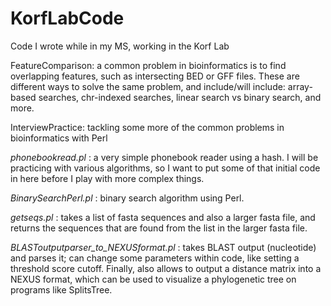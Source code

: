 # KorfLabCode
Code I wrote while in my MS, working in the Korf Lab

FeatureComparison: a common problem in bioinformatics is to find overlapping features, such as intersecting BED or GFF files. These are different ways to solve the same problem, and include/will include: array-based searches, chr-indexed searches, linear search vs binary search, and more. 

InterviewPractice: tackling some more of the common problems in bioinformatics with Perl

_phonebookread.pl_ : a very simple phonebook reader using a hash. I will be practicing with various algorithms, so I want to put some of that initial code in here before I play with more complex things.

_BinarySearchPerl.pl_ : binary search algorithm using Perl.

_getseqs.pl_ : takes a list of fasta sequences and also a larger fasta file, and returns the sequences that are found from the list in the larger fasta file.

_BLASToutputparser_to_NEXUSformat.pl_ : takes BLAST output (nucleotide) and parses it; can change some parameters within code, like setting a threshold score cutoff. Finally, also allows to output a distance matrix into a NEXUS format, which can be used to visualize a phylogenetic tree on programs like SplitsTree.
